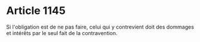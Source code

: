 # Article 1145

Si l'obligation est de ne pas faire, celui qui y contrevient doit des dommages et intérêts par le seul fait de la contravention.
